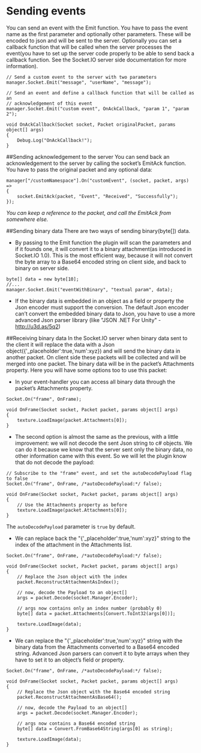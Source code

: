 # Sending events
You can send an event with the Emit function. You have to pass the event name as the first parameter and optionally other parameters. These will be encoded to json and will be sent to the server. Optionally you can set a callback function that will be called when the server processes the event(you have to set up the server code properly to be able to send back a callback function. See the Socket.IO server side documentation for more information).

```language-csharp
// Send a custom event to the server with two parameters
manager.Socket.Emit("message", "userName", "message");

// Send an event and define a callback function that will be called as an
// acknowledgement of this event
manager.Socket.Emit("custom event", OnAckCallback, "param 1", "param 2");

void OnAckCallback(Socket socket, Packet originalPacket, params object[] args)
{
	Debug.Log("OnAckCallback!");
}
```

##Sending acknowledgement to the server
You can send back an acknowledgement to the server by calling the socket’s EmitAck function. You have to pass the original packet and any optional data:

```language-csharp
manager["/customNamespace"].On("customEvent", (socket, packet, args) =>
{
	socket.EmitAck(packet, "Event", "Received", "Successfully");
});
```

*You can keep a reference to the packet, and call the EmitAck from somewhere else.*

##Sending binary data
There are two ways of sending binary(byte[]) data.

- By passing to the Emit function the plugin will scan the parameters and if it founds one, it will convert it to a binary attachment(as introduced in Socket.IO 1.0). This is the most efficient way, because it will not convert the byte array to a Base64 encoded string on client side, and back to binary on server side.

```language-csharp
byte[] data = new byte[10];
//...
manager.Socket.Emit("eventWithBinary", "textual param", data);
```

- If the binary data is embedded in an object as a field or property the Json encoder must support the conversion. The default Json encoder can’t convert the embedded binary data to Json, you have to use a more advanced Json parser library (like "JSON .NET For Unity" - <http://u3d.as/5q2>)

##Receiving binary data
In the Socket.IO server when binary data sent to the client it will replace the data with a Json object({'_placeholder':true,'num':xyz}) and will send the binary data in another packet. On client side these packets will be collected and will be merged into one packet. The binary data will be in the packet’s Attachments property.
Here you will have some options too to use this packet:

- In your event-handler you can access all binary data through the packet’s Attachments property.

```language-csharp
Socket.On("frame", OnFrame);

void OnFrame(Socket socket, Packet packet, params object[] args)
{
	texture.LoadImage(packet.Attachments[0]);
}
```

- The second option is almost the same as the previous, with a little improvement: we will not decode the sent Json string to c# objects. We can do it because we know that the server sent only the binary data, no other information came with this event. So we will let the plugin know that do not decode the payload:

```language-csharp
// Subscribe to the "frame" event, and set the autoDecodePayload flag to false
Socket.On("frame", OnFrame, /*autoDecodePayload:*/ false);

void OnFrame(Socket socket, Packet packet, params object[] args)
{
	// Use the Attachments property as before
	texture.LoadImage(packet.Attachments[0]);
}
```

The `autoDecodePayload` parameter is `true` by default.

- We can replace back the "{'_placeholder':true,'num':xyz}" string to the index of the attachment in the Attachments list.

```language-csharp
Socket.On("frame", OnFrame, /*autoDecodePayload:*/ false);

void OnFrame(Socket socket, Packet packet, params object[] args)
{
	// Replace the Json object with the index
	packet.ReconstructAttachmentAsIndex();

	// now, decode the Payload to an object[]
	args = packet.Decode(socket.Manager.Encoder);

	// args now contains only an index number (probably 0)
	byte[] data = packet.Attachments[Convert.ToInt32(args[0])];

	texture.LoadImage(data);
}
```

- We can replace the "{'_placeholder':true,'num':xyz}" string with the binary data from the Attachments converted to a Base64 encoded string. Advanced Json parsers can convert it to byte arrays when they have to set it to an object’s field or property.

```language-csharp
Socket.On("frame", OnFrame, /*autoDecodePayload:*/ false);

void OnFrame(Socket socket, Packet packet, params object[] args)
{
	// Replace the Json object with the Base64 encoded string
	packet.ReconstructAttachmentAsBase64();

	// now, decode the Payload to an object[]
	args = packet.Decode(socket.Manager.Encoder);

	// args now contains a Base64 encoded string
	byte[] data = Convert.FromBase64String(args[0] as string);

	texture.LoadImage(data);
}
```